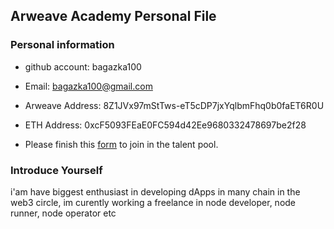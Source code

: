 ## Arweave Academy Personal File

### Personal information

- github account: bagazka100

- Email: bagazka100@gmail.com
- Arweave Address: 8Z1JVx97mStTws-eT5cDP7jxYqlbmFhq0b0faET6R0U
- ETH Address: 0xcF5093FEaE0FC594d42Ee9680332478697be2f28
- Please finish this [form](https://docs.google.com/forms/d/e/1FAIpQLSfWA5fIIcBgmRppm3jNz5vmf9Mai_QMVil-2pO4r7YKn_Zhtw/viewform?usp=sf_link) to join in the talent pool.

### Introduce Yourself
 i'am have biggest enthusiast in developing dApps in many chain in the web3 circle, im curently working a freelance in node developer, node runner, node operator etc

